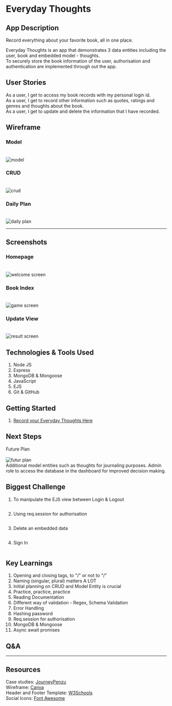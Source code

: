 # **Everyday Thoughts**

## **App Description**

Record everything about your favorite book, all in one place.<br/>

<p>Everyday Thoughts is an app that demonstrates 3 data entities including the user, book and embedded model - thoughts.<br/>
To securely store the book information of the user, authorisation and authentication are implemented through out the app.</p>

## **User Stories**

As a user, I get to access my book records with my personal login id.<br/>
As a user, I get to record other information such as quotes, ratings and genres and thoughts about the book. <br/>
As a user, I get to update and delete the information that I have recorded.<br/>

## **Wireframe**

### **Model**</br></br>

![model](/public/images/model.png "Model")

### **CRUD**</br></br>

![crud](/public/images/crud.png "CRUD")

### **Daily Plan**</br></br>

![daily plan](/public/images/dailyplan.png "Daily Plan")

---

## **Screenshots**

### **Homepage**</br></br>

![welcome screen](/public/images/welcome.png "Homepage")

### **Book Index**</br></br>

![game screen](/public/images/books.png "Book Index")

### **Update View**</br></br>

![result screen](/public/images/updatebook.png "Update View")

## **Technologies & Tools Used**

1. Node JS
2. Express
3. MongoDB & Mongoose
4. JavaScript
5. EJS
6. Git & GitHub

## **Getting Started**

1. [Record your Everyday Thoughts Here](https://plain-cuff-links-fly.cyclic.app/)

## **Next Steps**

Future Plan</br></br>
![futur plan](/public/images/futureplan.png "Future Plan")</br>
Additional model entities such as thoughts for journaling purposes.
Admin role to access the database in the dashboard for improved decision making.

## **Biggest Challenge**

1. To manipulate the EJS view between Login & Logout

```javascript

```

2. Using req.session for authorisation

```javascript

```

3. Delete an embedded data

```javascript

```

4. Sign In

```javascript

```

## **Key Learnings**

1. Opening and closing tags, to "/" or not to "/"<br/>
2. Naming (singular, plural) matters A LOT<br/>
3. Initial planning on CRUD and Model Entity is crucial<br/>
4. Practice, practice, practice
5. Reading Documentation
6. Different way of validation - Regex, Schema Validation
7. Error Handling
8. Hashing password
9. Req.session for authorisation
10. MongoDB & Mongoose
11. Async await promises

## **Q&A**

---

## **Resources**

Case studies: <a href="https://journey.cloud">Journey</a><a href="https://penzu.com/">Penzu</a><br/>
Wireframe: <a href="https://www.canva.com/templates/EAEe_RcBaOI-soft-and-grey-login-page-wireframe-website-ui-prototype/">Canva</a><br/>
Header and Footer Template: <a href="https://www.w3schools.com/">W3Schools</a><br/>
Social Icons: <a href="https://fontawesome.com/">Font Awesome<a>
